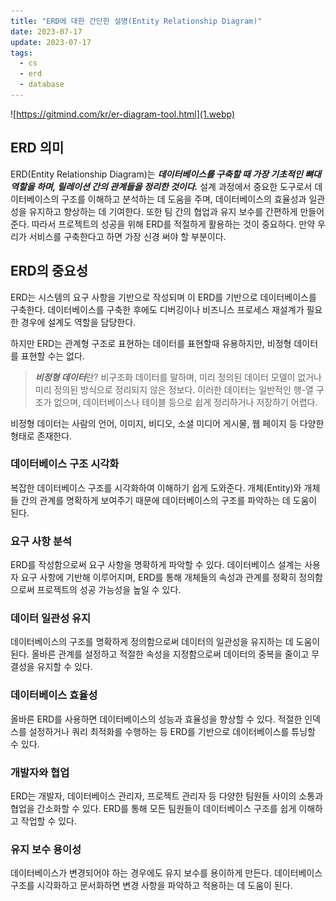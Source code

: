 ```yaml
---
title: "ERD에 대한 간단한 설명(Entity Relationship Diagram)"
date: 2023-07-17
update: 2023-07-17
tags:
  - cs
  - erd
  - database
---
```


![https://gitmind.com/kr/er-diagram-tool.html](1.webp)

## ERD 의미

ERD(Entity Relationship Diagram)는 ***데이터베이스를 구축할 때 가장 기초적인 뼈대 역할을 하며, 릴레이션 간의 관계들을 정리한 것이다.*** 설계 과정에서 중요한 도구로서 데이터베이스의 구조를 이해하고 분석하는 데 도움을 주며, 데이터베이스의 효율성과 일관성을 유지하고 향상하는 데 기여한다. 또한 팀 간의 협업과 유지 보수를 간편하게 만들어준다. 따라서 프로젝트의 성공을 위해 ERD를 적절하게 활용하는 것이 중요하다. 만약 우리가 서비스를 구축한다고 하면 가장 신경 써야 할 부분이다.

## ERD의 중요성

ERD는 시스템의 요구 사항을 기반으로 작성되며 이 ERD를 기반으로 데이터베이스를 구축한다. 데이터베이스를 구축한 후에도 디버깅이나 비즈니스 프로세스 재설계가 필요한 경우에 설계도 역할을 담당한다.

하지만 ERD는 관계형 구조로 표현하는 데이터를 표현할때 유용하지만, 비정형 데이터를 표현할 수는 없다.

> ***비정형 데이터***란? 비구조화 데이터를 말하며, 미리 정의된 데이터 모델이 없거나 미리 정의된 방식으로 정리되지 않은 정보다. 이러한 데이터는 일반적인 행-열 구조가 없으며, 데이터베이스나 테이블 등으로 쉽게 정리하거나 저장하기 어렵다.

비정형 데이터는 사람의 언어, 이미지, 비디오, 소셜 미디어 게시물, 웹 페이지 등 다양한 형태로 존재한다.

### 데이터베이스 구조 시각화

복잡한 데이터베이스 구조를 시각화하여 이해하기 쉽게 도와준다. 개체(Entity)와 개체들 간의 관계를 명확하게 보여주기 때문에 데이터베이스의 구조를 파악하는 데 도움이 된다.

### 요구 사항 분석

ERD를 작성함으로써 요구 사항을 명확하게 파악할 수 있다. 데이터베이스 설계는 사용자 요구 사항에 기반해 이루어지며, ERD를 통해 개체들의 속성과 관계를 정확히 정의함으로써 프로젝트의 성공 가능성을 높일 수 있다.

### 데이터 일관성 유지

데이터베이스의 구조를 명확하게 정의함으로써 데이터의 일관성을 유지하는 데 도움이 된다. 올바른 관계를 설정하고 적절한 속성을 지정함으로써 데이터의 중복을 줄이고 무결성을 유지할 수 있다.

### 데이터베이스 효율성

올바른 ERD를 사용하면 데이터베이스의 성능과 효율성을 향상할 수 있다. 적절한 인덱스를 설정하거나 쿼리 최적화를 수행하는 등 ERD를 기반으로 데이터베이스를 튜닝할 수 있다.

### 개발자와 협업

ERD는 개발자, 데이터베이스 관리자, 프로젝트 관리자 등 다양한 팀원들 사이의 소통과 협업을 간소화할 수 있다. ERD를 통해 모든 팀원들이 데이터베이스 구조를 쉽게 이해하고 작업할 수 있다.

### 유지 보수 용이성

데이터베이스가 변경되어야 하는 경우에도 유지 보수를 용이하게 만든다. 데이터베이스 구조를 시각화하고 문서화하면 변경 사항을 파악하고 적용하는 데 도움이 된다.

